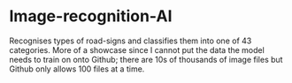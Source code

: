 # Image-recognition-AI
Recognises types of road-signs and classifies them into one of 43 categories. More of a showcase since I cannot put the data the model needs to train on onto Github; there are 10s of thousands of image files but Github only allows 100 files at a time.
